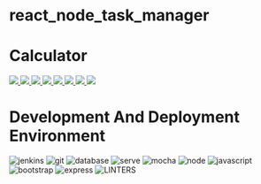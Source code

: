 # react_node_task_manager
# Calculator 
<p>
    <a href="#backers" alt="followers">
        <img src="https://img.shields.io/github/followers/sarahannie" />
    </a>
    <a href="#backers" alt="language">
        <img src="https://img.shields.io/github/languages/count/sarahannie/calculator" />
    </a>
    <a href="#backers" alt="top language">
        <img src="https://img.shields.io/github/languages/top/kalibbalajohnson/calculator" />
    </a>
    <a href="#backers" alt="pull request">
        <img src="https://img.shields.io/github/issues-pr/sarahannie/calculator" />
    </a>
    <a href="#backers" alt="file">
        <img src="https://img.shields.io/github/directory-file-count/sarahannie/calculator" />
    </a>
    <a href="#backers" alt="npm_size">
        <img src="https://img.shields.io/bundlephobia/min/npm"/>
    </a>
    <a href="#backers" alt="rep_star">
        <img src="https://img.shields.io/github/stars/sarahannie/calculator"/>
    </a>
    <a href="#backers" alt="rep_star">
        <img src="https://img.shields.io/github/stars/sarahannie"/>
    </a>
</p>


# Development And Deployment Environment
![jenkins](https://img.shields.io/badge/Jenkins-D24939?style=for-the-badge&logo=Jenkins&logoColor=white)
![git](https://img.shields.io/badge/GIT-E44C30?style=for-the-badge&logo=git&logoColor=white)
![database](https://img.shields.io/badge/MongoDB-4EA94B?style=for-the-badge&logo=mongodb&logoColor=white)
![serve](https://img.shields.io/badge/Digital_Ocean-0080FF?style=for-the-badge&logo=DigitalOcean&logoColor=white)
![mocha](https://img.shields.io/badge/mocha.js-323330?style=for-the-badge&logo=mocha&logoColor=Brown)
![node](https://img.shields.io/badge/Node.js-43853D?style=for-the-badge&logo=node.js&logoColor=white)
![javascript](https://img.shields.io/badge/JavaScript-323330?style=for-the-badge&logo=javascript&logoColor=F7DF1E)
![bootstrap](https://img.shields.io/badge/Bootstrap-563D7C?style=for-the-badge&logo=bootstrap&logoColor=white)
![express](https://img.shields.io/badge/Express.js-404D59?style=for-the-badge)
![LINTERS](https://img.shields.io/badge/eslint-3A33D1?style=for-the-badge&logo=eslint&logoColor=white) 


